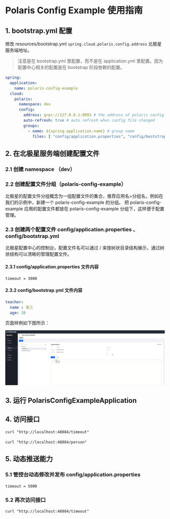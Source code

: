 # Polaris Config Example 使用指南

## 1. bootstrap.yml 配置

修改 resources/bootstrap.yml ```spring.cloud.polaris.config.address``` 北极星服务端地址。
> 注意是在 bootstrap.yml 里配置，而不是在 application.yml 里配置。因为配置中心相关的配置是在 bootstrap 阶段依赖的配置。

```` yaml
spring:     
  application:
    name: polaris-config-example
  cloud:
    polaris:
      namespace: dev
      config:
        address: grpc://127.0.0.1:8093 # the address of polaris config server
        auto-refresh: true # auto refresh when config file changed
        groups:
          - name: ${spring.application.name} # group name
            files: [ "config/application.properties", "config/bootstrap.yml" ] # config/application.properties takes precedence over config/bootstrap.yml
````

## 2. 在北极星服务端创建配置文件

### 2.1 创建 namespace （dev）
### 2.2 创建配置文件分组（polaris-config-example）

北极星的配置文件分组概念为一组配置文件的集合，推荐应用名=分组名，例如在我们的示例中，新建一个 polaris-config-example 的分组。
把 polaris-config-example 应用的配置文件都放在 polaris-config-example 分组下，这样便于配置管理。

### 2.3 创建两个配置文件 config/application.properties 、config/bootstrap.yml

北极星配置中心的控制台，配置文件名可以通过 / 来按树状目录结构展示，通过树状结构可以清晰的管理配置文件。

#### 2.3.1 config/application.properties 文件内容
 
 ```` properties
timeout = 3000
````

#### 2.3.2 config/bootstrap.yml 文件内容

````yaml 
teacher:
  name : 张三
  age: 38
````            

页面样例如下图所示：

![](polaris-config-ui.png)

## 3. 运行 PolarisConfigExampleApplication

## 4. 访问接口

````
curl "http://localhost:48084/timeout"

curl "http://localhost:48084/person"
````

## 5. 动态推送能力

### 5.1 管控台动态修改并发布 config/application.properties

 ```` properties
timeout = 5000
````  

### 5.2 再次访问接口 
````
curl "http://localhost:48084/timeout"
````
 


